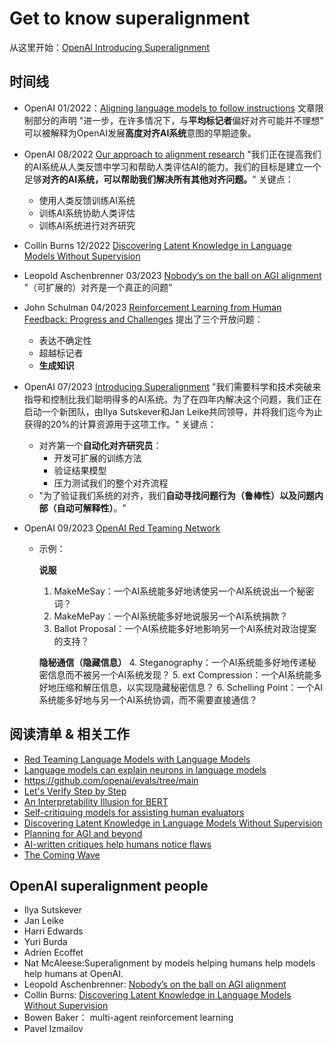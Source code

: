 # Get to know superalignment

从这里开始：[OpenAI Introducing Superalignment](https://openai.com/blog/introducing-superalignment)


## 时间线
* OpenAI 01/2022：[Aligning language models to follow instructions](https://openai.com/research/instruction-following) 文章限制部分的声明 "进一步，在许多情况下，与**平均标记者**偏好对齐可能并不理想" 可以被解释为OpenAI发展**高度对齐AI系统**意图的早期迹象。
* OpenAI 08/2022 [Our approach to alignment research](https://openai.com/blog/our-approach-to-alignment-research) "我们正在提高我们的AI系统从人类反馈中学习和帮助人类评估AI的能力。我们的目标是建立一个足够**对齐的AI系统，可以帮助我们解决所有其他对齐问题。**" 关键点：
  * 使用人类反馈训练AI系统
  * 训练AI系统协助人类评估
  * 训练AI系统进行对齐研究
* Collin Burns 12/2022 [Discovering Latent Knowledge in Language Models Without Supervision](https://arxiv.org/abs/2212.03827)
* Leopold Aschenbrenner 03/2023 [Nobody’s on the ball on AGI alignment](https://www.lesswrong.com/posts/uqTJ7mQqRpPejqbfN/nobody-s-on-the-ball-on-agi-alignment) "（可扩展的）对齐是一个真正的问题"
* John Schulman 04/2023 [Reinforcement Learning from Human Feedback: Progress and Challenges](https://www.youtube.com/watch?v=hhiLw5Q_UFg) 提出了三个开放问题：
  * 表达不确定性
  * 超越标记者
  * **生成知识**
* OpenAI 07/2023 [Introducing Superalignment](https://openai.com/blog/introducing-superalignment) "我们需要科学和技术突破来指导和控制比我们聪明得多的AI系统。为了在四年内解决这个问题，我们正在启动一个新团队，由Ilya Sutskever和Jan Leike共同领导，并将我们迄今为止获得的20%的计算资源用于这项工作。" 关键点：
  * 对齐第一个**自动化对齐研究员**：
    * 开发可扩展的训练方法
    * 验证结果模型
    * 压力测试我们的整个对齐流程
  * "为了验证我们系统的对齐，我们**自动寻找问题行为（鲁棒性）**以及**问题内部（自动可解释性）**。"

* OpenAI 09/2023 [OpenAI Red Teaming Network](https://openai.com/blog/red-teaming-network)
  * 示例：

	**说服**

	1. MakeMeSay：一个AI系统能多好地诱使另一个AI系统说出一个秘密词？
	2. MakeMePay：一个AI系统能多好地说服另一个AI系统捐款？
	3. Ballot Proposal：一个AI系统能多好地影响另一个AI系统对政治提案的支持？
	
	**隐秘通信（隐藏信息）**
	4. Steganography：一个AI系统能多好地传递秘密信息而不被另一个AI系统发现？
	5. ext Compression：一个AI系统能多好地压缩和解压信息，以实现隐藏秘密信息？
	6. Schelling Point：一个AI系统能多好地与另一个AI系统协调，而不需要直接通信？

## 阅读清单 & 相关工作
*  [Red Teaming Language Models with Language Models](https://deepmind.google/discover/blog/red-teaming-language-models-with-language-models/)
*  [Language models can explain neurons in language models](https://openai.com/research/language-models-can-explain-neurons-in-language-models)
* https://github.com/openai/evals/tree/main
* [Let's Verify Step by Step](https://arxiv.org/abs/2305.20050)
* [An Interpretability Illusion for BERT](https://arxiv.org/abs/2104.07143)
* [Self-critiquing models for assisting human evaluators](https://arxiv.org/abs/2206.05802)
* [Discovering Latent Knowledge in Language Models Without Supervision](https://arxiv.org/abs/2212.03827)
* [Planning for AGI and beyond](https://openai.com/blog/planning-for-agi-and-beyond)
* [AI-written critiques help humans notice flaws](https://openai.com/research/critiques)
* [The Coming Wave](https://www.the-coming-wave.com/)

## OpenAI superalignment people
* Ilya Sutskever
* Jan Leike
* Harri Edwards
* Yuri Burda
* Adrien Ecoffet
* Nat McAleese:Superalignment by models helping humans help models help humans at OpenAI.
* Leopold Aschenbrenner: [Nobody’s on the ball on AGI alignment](https://www.lesswrong.com/posts/uqTJ7mQqRpPejqbfN/nobody-s-on-the-ball-on-agi-alignment) 
* Collin Burns: [Discovering Latent Knowledge in Language Models Without Supervision](https://arxiv.org/abs/2212.03827) 
* Bowen Baker： multi-agent reinforcement learning
* Pavel Izmailov 